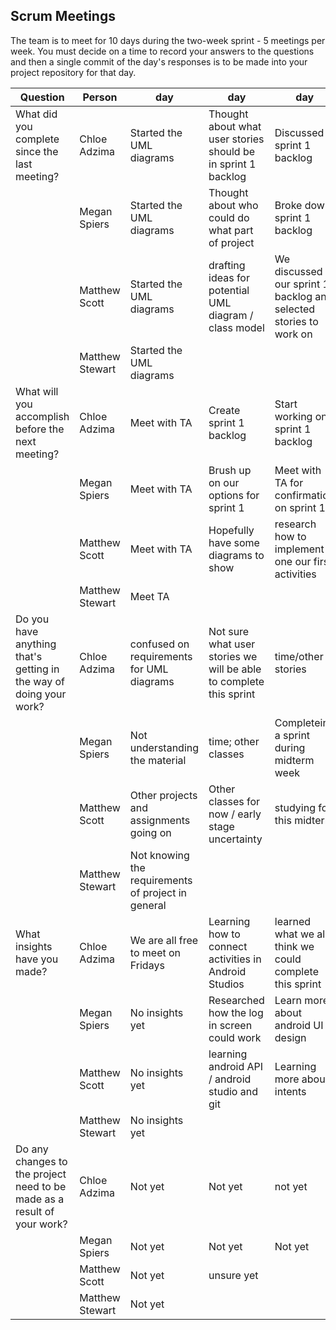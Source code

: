 ## Scrum Meetings
The team is to meet for 10 days during the two-week sprint - 5 meetings per week. You must decide on a time to record your answers to the questions and then a single commit of the day's responses is to be made into your project repository for that day.

Question    |          Person                                             | day | day | day | day | day | day | day |day | day | day |
------------|---------------------------------------------------------------------|-----|-----|-----|-----|-----|-----|-----|----|-----|-----|                                                              
| What did you complete since the last meeting? | Chloe Adzima| Started the UML diagrams | Thought about what user stories should be in sprint 1 backlog | Discussed sprint 1 backlog
|            | Megan Spiers| Started the UML diagrams | Thought about who could do what part of project | Broke down sprint 1 backlog
|            | Matthew Scott |   Started the UML diagrams | drafting ideas for potential UML diagram / class model | We discussed our sprint 1 backlog and selected stories to work on
|            | Matthew Stewart | Started the UML diagrams
| What will you accomplish before the next meeting? | Chloe Adzima | Meet with TA | Create sprint 1 backlog | Start working on sprint 1 backlog
|            | Megan Spiers |   Meet with TA | Brush up on our options for sprint 1 | Meet with TA for confirmation on sprint 1
|            | Matthew Scott |   Meet with TA | Hopefully have some diagrams to show | research how to implement one our first activities
|            | Matthew Stewart | Meet TA
| Do you have anything that's getting in the way of doing your work? | Chloe Adzima | confused on requirements for UML diagrams | Not sure what user stories we will be able to complete this sprint | time/other stories
|            | Megan Spiers |   Not understanding the material | time; other classes | Completeing a sprint during midterm week
|            | Matthew Scott |   Other projects and assignments going on | Other classes for now / early stage uncertainty | studying for this midterm
|            | Matthew Stewart | Not knowing the requirements of project in general
| What insights have you made? |Chloe Adzima | We are all free to meet on Fridays | Learning how to connect activities in Android Studios | learned what we all think we could complete this sprint
|            | Megan Spiers |   No insights yet | Researched how the log in screen could work | Learn more about android UI design
|            | Matthew Scott |   No insights yet | learning android API / android studio and git | Learning more about intents
|            | Matthew Stewart | No insights yet
| Do any changes to the project need to be made as a result of your work? |Chloe Adzima | Not yet | Not yet | not yet
|            | Megan Spiers |   Not yet | Not yet | Not yet
|            | Matthew Scott |   Not yet | unsure yet
|            | Matthew Stewart | Not yet
